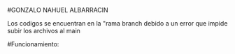 #GONZALO NAHUEL ALBARRACIN    

Los codigos se encuentran en la "rama branch debido a un error que impide subir los archivos al main 

#Funcionamiento:
